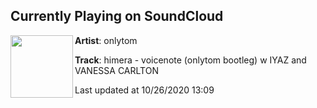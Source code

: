 ## Currently Playing on SoundCloud

[<img align="left" width="100" src="https://i1.sndcdn.com/artworks-hUiahlnDHUTKo1Fr-0coU7Q-t50x50.jpg">](https://soundcloud.com/iamonlytom/himera-voicenote-onlytom-bootleg-w-iyaz-and-vanessa-carlton)

**Artist**: onlytom 

**Track**: himera - voicenote (onlytom bootleg) w IYAZ and VANESSA CARLTON

Last updated at 10/26/2020 13:09
